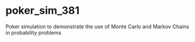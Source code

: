 # poker_sim_381
Poker simulation to demonstrate the use of Monte Carlo and Markov Chains in probability problems
